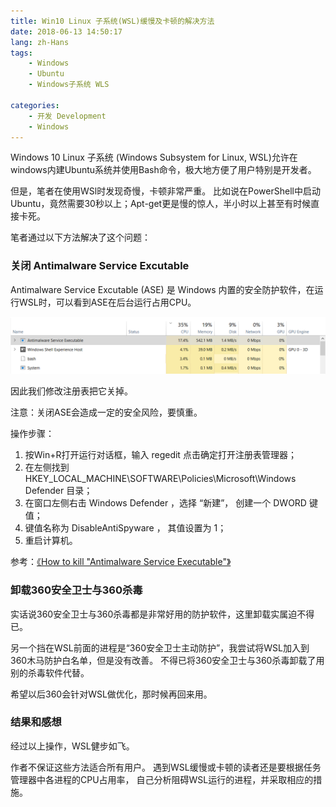 ```yaml
---
title: Win10 Linux 子系统(WSL)缓慢及卡顿的解决方法
date: 2018-06-13 14:50:17
lang: zh-Hans
tags:
    - Windows
    - Ubuntu
    - Windows子系统 WLS
    
categories: 
    - 开发 Development
    - Windows
---
```


Windows 10 Linux 子系统 (Windows Subsystem for Linux, WSL)允许在windows内建Ubuntu系统并使用Bash命令，极大地方便了用户特别是开发者。

但是，笔者在使用WSl时发现奇慢，卡顿非常严重。
比如说在PowerShell中启动Ubuntu，竟然需要30秒以上；Apt-get更是慢的惊人，半小时以上甚至有时候直接卡死。

笔者通过以下方法解决了这个问题：

### 关闭 Antimalware Service Excutable

Antimalware Service Excutable (ASE) 是 Windows 内置的安全防护软件，在运行WSL时，可以看到ASE在后台运行占用CPU。

![ASE阻碍WSL](/uploads/postimgs/20180613001.png "ASE阻碍WSL")

因此我们修改注册表把它关掉。

注意：关闭ASE会造成一定的安全风险，要慎重。

操作步骤：
1. 按Win+R打开运行对话框，输入 regedit 点击确定打开注册表管理器；
2. 在左侧找到 HKEY_LOCAL_MACHINE\SOFTWARE\Policies\Microsoft\Windows Defender 目录；
3. 在窗口左侧右击 Windows Defender ，选择 “新建”， 创建一个 DWORD 键值；
4. 键值名称为 DisableAntiSpyware ， 其值设置为 1；
5. 重启计算机。

参考：[《How to kill "Antimalware Service Executable"》](https://answers.microsoft.com/en-us/protect/forum/all/how-to-kill-antimalware-service-executable/b5ce5b46-a65b-460c-b4cd-e2cca50358cf?page=1)

### 卸载360安全卫士与360杀毒

实话说360安全卫士与360杀毒都是非常好用的防护软件，这里卸载实属迫不得已。

另一个挡在WSL前面的进程是“360安全卫士主动防护”，我尝试将WSL加入到360木马防护白名单，但是没有改善。
不得已将360安全卫士与360杀毒卸载了用别的杀毒软件代替。

希望以后360会针对WSL做优化，那时候再回来用。

### 结果和感想

经过以上操作，WSL健步如飞。

作者不保证这些方法适合所有用户。
遇到WSL缓慢或卡顿的读者还是要根据任务管理器中各进程的CPU占用率，
自己分析阻碍WSL运行的进程，并采取相应的措施。
